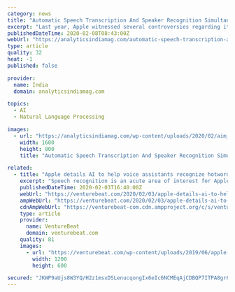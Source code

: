 ```yaml
---
category: news
title: "Automatic Speech Transcription And Speaker Recognition Simultaneously Using Apple AI"
excerpt: "Last year, Apple witnessed several controversies regarding its speech recognition technology. To provide quality control in the company’s voice assistant Siri, Apple asked its contractors to regularly hear the confidential voice recordings in the name of the “Siri Grading Program”. However, to this matter, the company later apologised and ..."
publishedDateTime: 2020-02-08T08:43:00Z
webUrl: "https://analyticsindiamag.com/automatic-speech-transcription-and-speaker-recognition-simultaneously-using-apple-ai/"
type: article
quality: 32
heat: -1
published: false

provider:
  name: India
  domain: analyticsindiamag.com

topics:
  - AI
  - Natural Language Processing

images:
  - url: "https://analyticsindiamag.com/wp-content/uploads/2020/02/aim_Apple.jpg"
    width: 1600
    height: 800
    title: "Automatic Speech Transcription And Speaker Recognition Simultaneously Using Apple AI"

related:
  - title: "Apple details AI to help voice assistants recognize hotwords and multilingual speakers"
    excerpt: "Speech recognition is an acute area of interest for Apple, whose cross-platform Siri virtual assistant is used by over 500 million customers worldwide. This past week, the tech giant published a series of preprint research papers investigating techniques to improve voice trigger detection and speaker verification, as well as language ..."
    publishedDateTime: 2020-02-03T16:40:00Z
    webUrl: "https://venturebeat.com/2020/02/03/apple-details-ai-to-help-voice-assistants-recognize-hotwords-and-multilingual-speakers/"
    ampWebUrl: "https://venturebeat.com/2020/02/03/apple-details-ai-to-help-voice-assistants-recognize-hotwords-and-multilingual-speakers/amp/"
    cdnAmpWebUrl: "https://venturebeat-com.cdn.ampproject.org/c/s/venturebeat.com/2020/02/03/apple-details-ai-to-help-voice-assistants-recognize-hotwords-and-multilingual-speakers/amp/"
    type: article
    provider:
      name: VentureBeat
      domain: venturebeat.com
    quality: 81
    images:
      - url: "https://venturebeat.com/wp-content/uploads/2019/06/apple-siri.png?fit=1200%2C600&strip=all"
        width: 1200
        height: 600

secured: "JKWP9aUjs8W3YQ/H2z1msxDSLenucqongIx6eIc6NCMEqAjCDBQP7ITPA8gr6aTLL6VUF/xFkxSGcG1Rdyyo/hDGaj2pHmatuwSHpNOmTsE8IrhJOCR7K4rffqGI36dheuyOm5j/euR3o4xCWaO+/xcKvFjPM67P6VXwngF0il9RGX4t9HS2elSRm2BVsZRUd+Cw0UMPysGRcTNIdGlFLN6t7Jn5HEmfUR9Yfyb1GGZQlLM9WPtuypBrakGN/982Vw6r9wq9FHyT/edu38D0ubt7t9CRJt3s6W8jelaC0BDAgU9OeA5pbXo/s5jt1USA;Uk3wnxrkDolQBlFy3P3ecw=="
---
```


